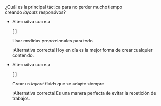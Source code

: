 ¿Cuál es la principal táctica para no perder mucho tiempo creando _layouts_ responsivos?

- Alternativa correta
    
    [ ] 
    
    Usar medidas proporcionales para todo
    
    ¡Alternativa correcta! Hoy en día es la mejor forma de crear cualquier contenido.
    

- Alternativa correta
    
    [ ] 
    
    Crear un _layout_ fluido que se adapte siempre
    
    ¡Alternativa correcta! Es una manera perfecta de evitar la repetición de trabajos.
